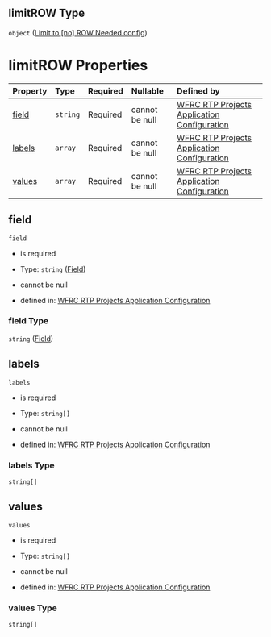 ## limitROW Type

`object` ([Limit to \[no\] ROW Needed config](config-properties-filter-widget-configuration-properties-limit-to-no-row-needed-config.md))

# limitROW Properties

| Property          | Type     | Required | Nullable       | Defined by                                                                                                                                                                                                                                                   |
| :---------------- | :------- | :------- | :------------- | :----------------------------------------------------------------------------------------------------------------------------------------------------------------------------------------------------------------------------------------------------------- |
| [field](#field)   | `string` | Required | cannot be null | [WFRC RTP Projects Application Configuration](config-properties-filter-widget-configuration-properties-limit-to-no-row-needed-config-properties-field.md "https://wfrc.org/??/config.schema.json#/properties/filter/properties/limitROW/properties/field")   |
| [labels](#labels) | `array`  | Required | cannot be null | [WFRC RTP Projects Application Configuration](config-properties-filter-widget-configuration-properties-limit-to-no-row-needed-config-properties-label.md "https://wfrc.org/??/config.schema.json#/properties/filter/properties/limitROW/properties/labels")  |
| [values](#values) | `array`  | Required | cannot be null | [WFRC RTP Projects Application Configuration](config-properties-filter-widget-configuration-properties-limit-to-no-row-needed-config-properties-values.md "https://wfrc.org/??/config.schema.json#/properties/filter/properties/limitROW/properties/values") |

## field



`field`

*   is required

*   Type: `string` ([Field](config-properties-filter-widget-configuration-properties-limit-to-no-row-needed-config-properties-field.md))

*   cannot be null

*   defined in: [WFRC RTP Projects Application Configuration](config-properties-filter-widget-configuration-properties-limit-to-no-row-needed-config-properties-field.md "https://wfrc.org/??/config.schema.json#/properties/filter/properties/limitROW/properties/field")

### field Type

`string` ([Field](config-properties-filter-widget-configuration-properties-limit-to-no-row-needed-config-properties-field.md))

## labels



`labels`

*   is required

*   Type: `string[]`

*   cannot be null

*   defined in: [WFRC RTP Projects Application Configuration](config-properties-filter-widget-configuration-properties-limit-to-no-row-needed-config-properties-label.md "https://wfrc.org/??/config.schema.json#/properties/filter/properties/limitROW/properties/labels")

### labels Type

`string[]`

## values



`values`

*   is required

*   Type: `string[]`

*   cannot be null

*   defined in: [WFRC RTP Projects Application Configuration](config-properties-filter-widget-configuration-properties-limit-to-no-row-needed-config-properties-values.md "https://wfrc.org/??/config.schema.json#/properties/filter/properties/limitROW/properties/values")

### values Type

`string[]`

